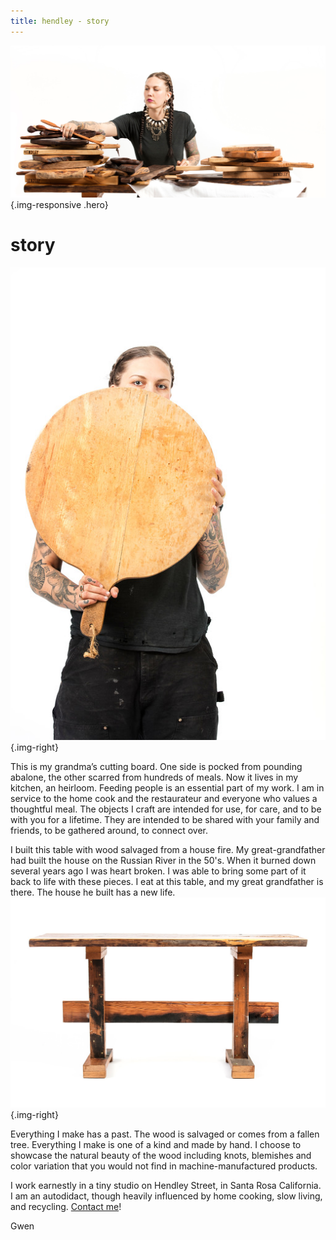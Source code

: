 ```yaml
---
title: hendley - story 
---
```


![](/img/Hendley_May2016_MG_1785_RT-X3.jpg){.img-responsive .hero}

story
=====
![](/img/Hendley_May2016_MG_1769_RT-XL.jpg){.img-right}


This is my grandma’s cutting board. One side is pocked from pounding abalone, the other scarred from hundreds of meals. Now it lives in my kitchen, an heirloom.
Feeding people is an essential part of my work. I am in service to the home cook and the restaurateur and everyone who values a thoughtful meal.
The objects I craft are intended for use, for care, and to be with you for a lifetime. They are intended to be shared with your family and friends, to be gathered around, to connect over.

I built this table with wood salvaged from a house fire. My great-grandfather had built the house on the Russian River in the 50's. When it burned down several years ago I was heart broken. I was able to bring some part of it back to life with these pieces. I eat at this table, and my great grandfather is there. The house he built has a new life.
![](/img/Hendley_May2016_MG_1722_RT-XL.jpg){.img-right}


Everything I make has a past. The wood is salvaged or comes from a fallen tree.
Everything I make is one of a kind and made by hand. I choose to showcase the natural beauty of the wood including knots, blemishes and color variation that you would not find in machine-manufactured products.

I work earnestly in a tiny studio on Hendley Street, in Santa Rosa California. I am an autodidact, though heavily influenced by home cooking, slow living, and recycling. [Contact me](/connect)!

Gwen
